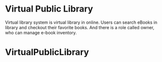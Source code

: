 # Virtual Public Library
Virtual library system is virtual library in online. Users can search eBooks in library and checkout their favorite books. And there is a role called owner, who can manage e-book inventory.
# VirtualPublicLibrary
